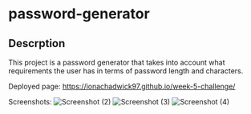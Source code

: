# password-generator

## Descrption

This project is a password generator that takes into account what requirements the user has in terms of password length and characters.

Deployed page: https://ionachadwick97.github.io/week-5-challenge/

Screenshots: 
![Screenshot (2)](https://user-images.githubusercontent.com/117356506/213943701-0b2c116f-cb84-4ff5-b5af-925c79f4b84c.png)
![Screenshot (3)](https://user-images.githubusercontent.com/117356506/213943706-9a8bb371-e13f-41bc-845a-2b9cadc41aa4.png)
![Screenshot (4)](https://user-images.githubusercontent.com/117356506/213943711-43e84038-3909-46af-95dc-e0234bfde9a4.png)
